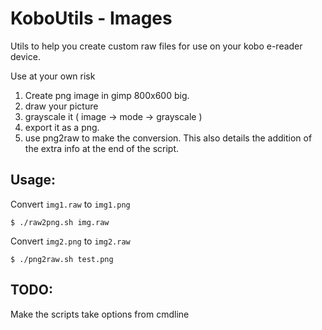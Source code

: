 KoboUtils - Images
==================

Utils to help you create custom raw files for use on your kobo e-reader device.

Use at your own risk



1. Create png image in gimp 800x600 big.
2. draw your picture
3. grayscale it ( image -> mode -> grayscale )
4. export it as a png.
5. use png2raw to make the conversion. This also details the addition of the extra info at the end of the script.



Usage:
------

Convert `img1.raw` to `img1.png`
```
$ ./raw2png.sh img.raw
```

Convert `img2.png` to `img2.raw`
```
$ ./png2raw.sh test.png
```

TODO:
-----
Make the scripts take options from cmdline
